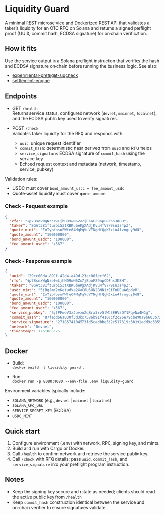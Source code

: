 # Liquidity Guard

A minimal REST microservice and Dockerized REST API that validates a taker’s liquidity for an OTC RFQ on Solana and returns a signed preflight proof (UUID, commit hash, ECDSA signature) for on‑chain verification.

## How it fits

Use the service output in a Solana preflight instruction that verifies the hash and ECDSA signature on‑chain before running the business logic. See also:

- [experimental-preflight-sigcheck](https://github.com/unleaktrade/experimental-preflight-sigcheck)
- [settlement-engine](https://github.com/unleaktrade/settlement-engine)

## Endpoints

- GET `/health`  
  Returns service status, configured network (`devnet`, `mainnet`, `localnet`), and the ECDSA public key used to verify signatures.

- POST `/check`  
  Validates taker liquidity for the RFQ and responds with:
  - `uuid`: unique request identifier
  - `commit_hash`: deterministic hash derived from `uuid` and RFQ fields
  - `service_signature`: ECDSA signature of `commit_hash` using the service key
  - Echoed request context and metadata (network, timestamp, service_pubkey)

Validation rules:

- USDC must cover `bond_amount_usdc + fee_amount_usdc`
- Quote-asset liquidity must cover `quote_amount`

### Check - Request example

```json
{
  "rfq": "6p7BsnxWgNze6wLjhHD9wN6Zo7jEpoFZ9npCDPhsJK8H",
  "taker": "8GAt381fturbi53tXBKubeKgXAdjKvu4fV7H9sn3z4pZ",
  "quote_mint": "EoTybYbsuFWfe64MqMqVuVTNgHfQgK6xLu4fvnguy9dN",
  "quote_amount": "100000000",
  "bond_amount_usdc": "100000",
  "fee_amount_usdc": "4567"
}
```

### Check - Response example

```json
{
  "uuid": "29cc00da-891f-42d4-a49d-23ac00fecf62",
  "rfq": "6p7BsnxWgNze6wLjhHD9wN6Zo7jEpoFZ9npCDPhsJK8H",
  "taker": "8GAt381fturbi53tXBKubeKgXAdjKvu4fV7H9sn3z4pZ",
  "usdc_mint": "5jBqJmY2mKetudVa2XaC8U6UN2BNNirDiTnDEuA6pdyR",
  "quote_mint": "EoTybYbsuFWfe64MqMqVuVTNgHfQgK6xLu4fvnguy9dN",
  "quote_amount": "100000000",
  "bond_amount_usdc": "100000",
  "fee_amount_usdc": "4567",
  "service_pubkey": "5gfPFweV3zJovznZqBra3rv5tWJ5EHVzQY1PqvNA4HGg",
  "commit_hash": "87fe5d66a030f3d3bc7586b91f4100cf2c26e79cbe90a9b603b72fceb8e4b1dd",
  "service_signature": "2718574104573fd5cadbbe362c517319c3b191add9c3355697049429cc14fd721f01d9a42f6bc6c677aa8d37c9c1c64817b29f640cf6a290c82491180fd39909",
  "network": "Devnet",
  "timestamp": 1761865975
}
```

## Docker

- Build:  
  `docker build -t liquidity-guard .`

- Run:  
  `docker run -p 8080:8080 --env-file .env liquidity-guard`

Environment variables typically include:

- `SOLANA_NETWORK` (e.g., `devnet` | `mainnet` | `localnet`)
- `SOLANA_RPC_URL`
- `SERVICE_SECRET_KEY` (ECDSA)
- `USDC_MINT`

## Quick start

1. Configure environment (.env) with network, RPC, signing key, and mints.  
2. Build and run with Cargo or Docker.  
3. Call `/health` to confirm network and retrieve the service public key.  
4. Call `/check` with RFQ details; pass `uuid`, `commit_hash`, and `service_signature` into your preflight program instruction.

## Notes

- Keep the signing key secure and rotate as needed; clients should read the active public key from `/health`.  
- Keep `commit_hash` construction identical between the service and on‑chain verifier to ensure signatures validate.
